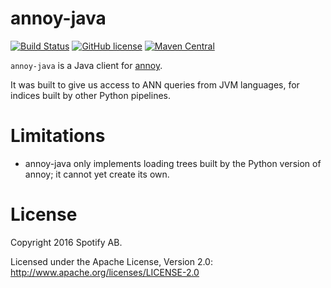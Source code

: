 annoy-java
==========

[![Build Status](https://travis-ci.org/spotify/annoy-java.svg?branch=master)](https://travis-ci.org/spotify/annoy-java)
[![GitHub license](https://img.shields.io/github/license/spotify/annoy-java.svg)](./LICENSE)
[![Maven Central](https://img.shields.io/maven-central/v/com.spotify/annoy.svg)](https://maven-badges.herokuapp.com/maven-central/com.spotify/annoy)

`annoy-java` is a Java client for [annoy](https://github.com/spotify/annoy).

It was built to give us access to ANN queries from JVM languages, for indices
built by other Python pipelines.

# Limitations

- annoy-java only implements loading trees built by the Python version of
  annoy; it cannot yet create its own.

# License

Copyright 2016 Spotify AB.

Licensed under the Apache License, Version 2.0: http://www.apache.org/licenses/LICENSE-2.0
